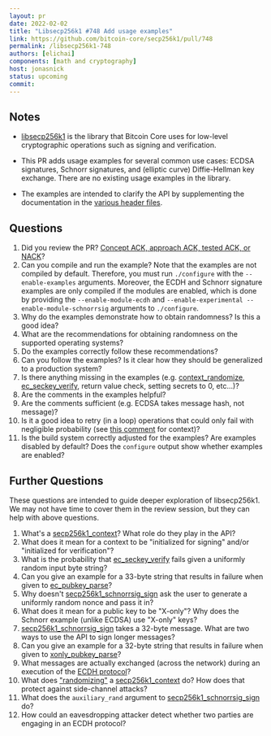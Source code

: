 ```yaml
---
layout: pr
date: 2022-02-02
title: "Libsecp256k1 #748 Add usage examples"
link: https://github.com/bitcoin-core/secp256k1/pull/748
permalink: /libsecp256k1-748
authors: [elichai]
components: [math and cryptography]
host: jonasnick
status: upcoming
commit:
---
```


## Notes

- [libsecp256k1](https://github.com/bitcoin-core/secp256k1/) is the library that Bitcoin Core uses for low-level cryptographic operations such as signing and verification.

- This PR adds usage examples for several common use cases: ECDSA signatures, Schnorr signatures, and (elliptic curve) Diffie-Hellman key exchange. There are no existing usage examples in the library.

- The examples are intended to clarify the API by supplementing the documentation in the [various header files](https://github.com/bitcoin-core/secp256k1/tree/master/include).

## Questions

1. Did you review the PR? [Concept ACK, approach ACK, tested ACK, or NACK](https://github.com/bitcoin/bitcoin/blob/master/CONTRIBUTING.md#peer-review)?
2. Can you compile and run the example? Note that the examples are not compiled by default. Therefore, you must run `./configure` with the `--enable-examples` arguments. Moreover, the ECDH and Schnorr signature examples are only compiled if the modules are enabled, which is done by providing the `--enable-module-ecdh` and `--enable-experimental --enable-module-schnorrsig` arguments to `./configure`.
3. Why do the examples demonstrate how to obtain randomness? Is this a good idea?
4. What are the recommendations for obtaining randomness on the supported operating systems?
5. Do the examples correctly follow these recommendations?
6. Can you follow the examples? Is it clear how they should be generalized to a production system?
7. Is there anything missing in the examples (e.g. [context_randomize](https://github.com/ElementsProject/secp256k1-zkp/blob/a5b5909e8d56eb3c23aeb6eb4cdca0a621a0930b/include/secp256k1.h#L749), [ec_seckey_verify](https://github.com/ElementsProject/secp256k1-zkp/blob/a5b5909e8d56eb3c23aeb6eb4cdca0a621a0930b/include/secp256k1.h#L593), return value check, setting secrets to 0, etc...)?
8. Are the comments in the examples helpful?
9. Are the comments sufficient (e.g. ECDSA takes message hash, not message)?
10. Is it a good idea to retry (in a loop) operations that could only fail with negligible probability (see [this comment](https://github.com/bitcoin-core/secp256k1/pull/748#pullrequestreview-404120824) for context)?
11. Is the build system correctly adjusted for the examples? Are examples disabled by default? Does the `configure` output show whether examples are enabled?

## Further Questions

These questions are intended to guide deeper exploration of libsecp256k1.
We may not have time to cover them in the review session, but they can help with above questions.

1. What's a [secp256k1_context](https://github.com/ElementsProject/secp256k1-zkp/blob/a5b5909e8d56eb3c23aeb6eb4cdca0a621a0930b/include/secp256k1.h#L27)? What role do they play in the API?
2. What does it mean for a context to be "initialized for signing" and/or "initialized for verification"?
3. What is the probability that [ec_seckey_verify](https://github.com/ElementsProject/secp256k1-zkp/blob/a5b5909e8d56eb3c23aeb6eb4cdca0a621a0930b/include/secp256k1.h#L593) fails given a uniformly random input byte string?
4. Can you give an example for a 33-byte string that results in failure when given to [ec_pubkey_parse](https://github.com/ElementsProject/secp256k1-zkp/blob/a5b5909e8d56eb3c23aeb6eb4cdca0a621a0930b/include/secp256k1.h#L343)?
5. Why doesn't [secp256k1_schnorrsig_sign](https://github.com/ElementsProject/secp256k1-zkp/blob/a5b5909e8d56eb3c23aeb6eb4cdca0a621a0930b/include/secp256k1_schnorrsig.h#L95) ask the user to generate a uniformly random nonce and pass it in?
6. What does it mean for a public key to be "X-only"? Why does the Schnorr example (unlike ECDSA) use "X-only" keys?
7. [secp256k1_schnorrsig_sign](https://github.com/ElementsProject/secp256k1-zkp/blob/a5b5909e8d56eb3c23aeb6eb4cdca0a621a0930b/include/secp256k1_schnorrsig.h#L95) takes a 32-byte message. What are two ways to use the API to sign longer messages?
8. Can you give an example for a 32-byte string that results in failure when given to [xonly_pubkey_parse](https://github.com/ElementsProject/secp256k1-zkp/blob/a5b5909e8d56eb3c23aeb6eb4cdca0a621a0930b/include/secp256k1_extrakeys.h#L37)?
9. What messages are actually exchanged (across the network) during an execution of the [ECDH protocol](https://github.com/ElementsProject/secp256k1-zkp/blob/a5b5909e8d56eb3c23aeb6eb4cdca0a621a0930b/include/secp256k1_ecdh.h#L36)?
10. What does ["randomizing"](https://github.com/ElementsProject/secp256k1-zkp/blob/a5b5909e8d56eb3c23aeb6eb4cdca0a621a0930b/include/secp256k1.h#L749) a [secp256k1_context](https://github.com/ElementsProject/secp256k1-zkp/blob/a5b5909e8d56eb3c23aeb6eb4cdca0a621a0930b/include/secp256k1.h#L27) do? How does that protect against side-channel attacks?
11. What does the `auxiliary_rand` argument to [secp256k1_schnorrsig_sign](https://github.com/ElementsProject/secp256k1-zkp/blob/a5b5909e8d56eb3c23aeb6eb4cdca0a621a0930b/include/secp256k1_schnorrsig.h#L95) do?
12. How could an eavesdropping attacker detect whether two parties are engaging in an ECDH protocol?

<!-- TODO: After meeting, uncomment and add meeting log between the irc tags
## Meeting Log

{% irc %}
{% endirc %}
-->

